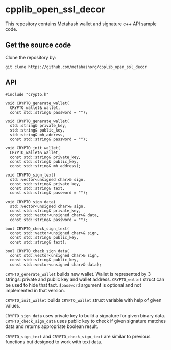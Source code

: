# cpplib_open_ssl_decor

This repository contains Metahash wallet and signature c++ API sample code.

## Get the source code
Clone the repository by:
```shell
git clone https://github.com/metahashorg/cpplib_open_ssl_decor
```

## API
```
#include "crypto.h"

void CRYPTO_generate_wallet(
  CRYPTO_wallet& wallet, 
  const std::string& password = "");

void CRYPTO_generate_wallet(
  std::string& private_key, 
  std::string& public_key, 
  std::string& mh_address, 
  const std::string& password = "");

void CRYPTO_init_wallet(
  CRYPTO_wallet& wallet,
  const std::string& private_key, 
  const std::string& public_key, 
  const std::string& mh_address);

void CRYPTO_sign_text(
  std::vector<unsigned char>& sign, 
  const std::string& private_key, 
  const std::string& text, 
  const std::string& password = "");

void CRYPTO_sign_data(
  std::vector<unsigned char>& sign, 
  const std::string& private_key, 
  const std::vector<unsigned char>& data, 
  const std::string& password = "");

bool CRYPTO_check_sign_text(
  const std::vector<unsigned char>& sign, 
  const std::string& public_key, 
  const std::string& text);

bool CRYPTO_check_sign_data(
  const std::vector<unsigned char>& sign, 
  const std::string& public_key, 
  const std::vector<unsigned char>& data);
```

`CRYPTO_generate_wallet` builds new wallet. Wallet is represented by 3 strings: private and public key and wallet address.
`CRYPTO_wallet` struct can be used to hide that fact. `$password` argument is optional and not implemented in that version.

`CRYPTO_init_wallet` builds `CRYPTO_wallet` struct variable with help of given values.

`CRYPTO_sign_data` uses private key to build a signature for given binary data.
`CRYPTO_check_sign_data` uses public key to check if given signature matches data and returns appropriate boolean result.

`CRYPTO_sign_text` and `CRYPTO_check_sign_text` are similar to previous functions but designed to work with text data.
